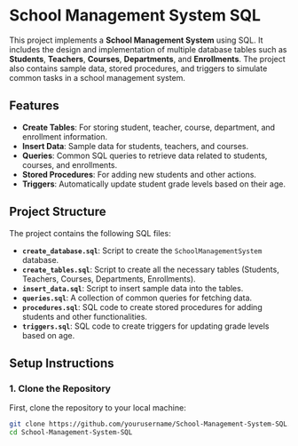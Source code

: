 # School Management System SQL

This project implements a **School Management System** using SQL. It includes the design and implementation of multiple database tables such as **Students**, **Teachers**, **Courses**, **Departments**, and **Enrollments**. The project also contains sample data, stored procedures, and triggers to simulate common tasks in a school management system.

## Features

- **Create Tables**: For storing student, teacher, course, department, and enrollment information.
- **Insert Data**: Sample data for students, teachers, and courses.
- **Queries**: Common SQL queries to retrieve data related to students, courses, and enrollments.
- **Stored Procedures**: For adding new students and other actions.
- **Triggers**: Automatically update student grade levels based on their age.

## Project Structure

The project contains the following SQL files:

- **`create_database.sql`**: Script to create the `SchoolManagementSystem` database.
- **`create_tables.sql`**: Script to create all the necessary tables (Students, Teachers, Courses, Departments, Enrollments).
- **`insert_data.sql`**: Script to insert sample data into the tables.
- **`queries.sql`**: A collection of common queries for fetching data.
- **`procedures.sql`**: SQL code to create stored procedures for adding students and other functionalities.
- **`triggers.sql`**: SQL code to create triggers for updating grade levels based on age.

## Setup Instructions

### 1. Clone the Repository

First, clone the repository to your local machine:

```bash
git clone https://github.com/yourusername/School-Management-System-SQL.git
cd School-Management-System-SQL

